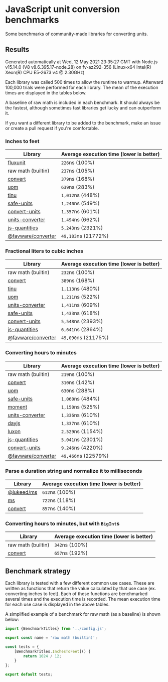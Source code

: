 # JavaScript unit conversion benchmarks

Some benchmarks of community-made libraries for converting units.

## Results

<!-- beginblock(results) -->

Generated automatically at Wed, 12 May 2021 23:35:27 GMT with Node.js v15.14.0 (V8 v8.6.395.17-node.28) on fv-az292-356 (Linux-x64 Intel(R) Xeon(R) CPU E5-2673 v4 @ 2.30GHz)

Each library was called 500 times to allow the runtime to warmup.
Afterward 100,000 trials were performed for each library.
The mean of the execution times are displayed in the tables below.

A baseline of raw math is included in each benchmark.
It should always be the fastest, although sometimes fast libraries get lucky and can outperform it.

If you want a different library to be added to the benchmark, make an issue or create a pull request if you're comfortable.

### Inches to feet

| Library                                                            | Average execution time (lower is better) |
| ------------------------------------------------------------------ | ---------------------------------------- |
| [fluxunit](https://npmjs.com/package/fluxunit)                     | `226`ns (100%)                           |
| raw math (builtin)                                                 | `237`ns (105%)                           |
| [convert](https://npmjs.com/package/convert)                       | `379`ns (168%)                           |
| [uom](https://npmjs.com/package/uom)                               | `639`ns (283%)                           |
| [tinu](https://npmjs.com/package/tinu)                             | `1,012`ns (448%)                         |
| [safe-units](https://npmjs.com/package/safe-units)                 | `1,240`ns (549%)                         |
| [convert-units](https://npmjs.com/package/convert-units)           | `1,357`ns (601%)                         |
| [units-converter](https://npmjs.com/package/units-converter)       | `1,494`ns (662%)                         |
| [js-quantities](https://npmjs.com/package/js-quantities)           | `5,243`ns (2321%)                        |
| [@favware/converter](https://npmjs.com/package/@favware/converter) | `49,183`ns (21772%)                      |

### Fractional liters to cubic inches

| Library                                                            | Average execution time (lower is better) |
| ------------------------------------------------------------------ | ---------------------------------------- |
| raw math (builtin)                                                 | `232`ns (100%)                           |
| [convert](https://npmjs.com/package/convert)                       | `389`ns (168%)                           |
| [tinu](https://npmjs.com/package/tinu)                             | `1,113`ns (480%)                         |
| [uom](https://npmjs.com/package/uom)                               | `1,211`ns (522%)                         |
| [units-converter](https://npmjs.com/package/units-converter)       | `1,411`ns (609%)                         |
| [safe-units](https://npmjs.com/package/safe-units)                 | `1,433`ns (618%)                         |
| [convert-units](https://npmjs.com/package/convert-units)           | `5,548`ns (2393%)                        |
| [js-quantities](https://npmjs.com/package/js-quantities)           | `6,641`ns (2864%)                        |
| [@favware/converter](https://npmjs.com/package/@favware/converter) | `49,090`ns (21175%)                      |

### Converting hours to minutes

| Library                                                            | Average execution time (lower is better) |
| ------------------------------------------------------------------ | ---------------------------------------- |
| raw math (builtin)                                                 | `219`ns (100%)                           |
| [convert](https://npmjs.com/package/convert)                       | `310`ns (142%)                           |
| [uom](https://npmjs.com/package/uom)                               | `630`ns (288%)                           |
| [safe-units](https://npmjs.com/package/safe-units)                 | `1,060`ns (484%)                         |
| [moment](https://npmjs.com/package/moment)                         | `1,150`ns (525%)                         |
| [units-converter](https://npmjs.com/package/units-converter)       | `1,336`ns (610%)                         |
| [dayjs](https://npmjs.com/package/dayjs)                           | `1,337`ns (610%)                         |
| [luxon](https://npmjs.com/package/luxon)                           | `2,529`ns (1154%)                        |
| [js-quantities](https://npmjs.com/package/js-quantities)           | `5,041`ns (2301%)                        |
| [convert-units](https://npmjs.com/package/convert-units)           | `9,246`ns (4220%)                        |
| [@favware/converter](https://npmjs.com/package/@favware/converter) | `49,466`ns (22579%)                      |

### Parse a duration string and normalize it to milliseconds

| Library                                            | Average execution time (lower is better) |
| -------------------------------------------------- | ---------------------------------------- |
| [@lukeed/ms](https://npmjs.com/package/@lukeed/ms) | `612`ns (100%)                           |
| [ms](https://npmjs.com/package/ms)                 | `722`ns (118%)                           |
| [convert](https://npmjs.com/package/convert)       | `857`ns (140%)                           |

### Converting hours to minutes, but with `BigInt`s

| Library                                      | Average execution time (lower is better) |
| -------------------------------------------- | ---------------------------------------- |
| raw math (builtin)                           | `342`ns (100%)                           |
| [convert](https://npmjs.com/package/convert) | `657`ns (192%)                           |

<!-- endblock(results) -->

## Benchmark strategy

Each library is tested with a few different common use cases.
These are written as functions that return the value calculated by that use case (ex. converting inches to feet).
Each of these functions are benchmarked several times and the execution time is recorded.
The mean execution time for each use case is displayed in the above tables.

A simplified example of a benchmark for raw math (as a baseline) is shown below:

```js
import {BenchmarkTitles} from '../config.js';

export const name = 'raw math (builtin)';

const tests = {
	[BenchmarkTitles.InchesToFeet]() {
		return 1024 / 12;
	}
};

export default tests;
```
